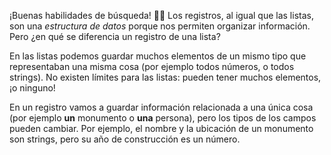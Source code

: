 ¡Buenas habilidades de búsqueda! :mag_right::wink: Los registros, al igual que las listas, son una _estructura de datos_ porque nos permiten organizar información. Pero ¿en qué se diferencia un registro de una lista? 

En las listas podemos guardar muchos elementos de un mismo tipo que representaban una misma cosa (por ejemplo todos números, o todos strings). No existen límites para las listas: pueden tener muchos elementos, ¡o ninguno!

En un registro vamos a guardar información relacionada a una única cosa (por ejemplo **un** monumento o **una** persona), pero los tipos de los campos pueden cambiar. Por ejemplo, el nombre y la ubicación de un monumento son strings, pero su año de construcción es un número. 
